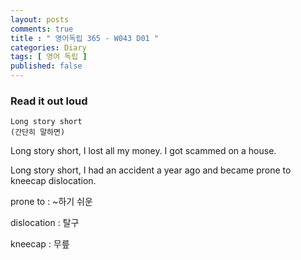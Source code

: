 ```yaml
---
layout: posts
comments: true
title : " 영어독립 365 - W043 D01 "
categories: Diary
tags: [ 영어 독립 ]
published: false
---
```


### Read it out loud

```text
Long story short
(간단히 말하면)
```

Long story short, I lost all my money. I got scammed on a house.

Long story short, I had an accident a year ago and became prone to kneecap dislocation.

prone to
 : ~하기 쉬운

dislocation
 : 탈구

kneecap
 : 무릎
